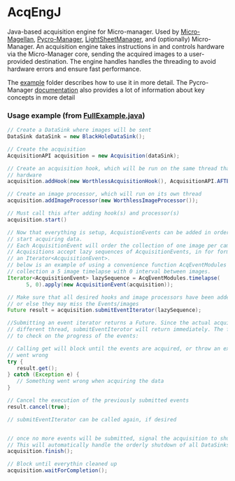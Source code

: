 # AcqEngJ
Java-based acquisition engine for Micro-manager. Used by [Micro-Magellan](https://micro-manager.org/wiki/MicroMagellan), [Pycro-Manager](https://pycro-manager.readthedocs.io/en/latest/), [LightSheetManager](https://github.com/micro-manager/LightSheetManager), and (optionally) Micro-Manager. An acquisition engine takes instructions in and controls hardware via the Micro-Manager core, sending the acquired images to a user-provided destination. The engine handles handles the threading to avoid hardware errors and ensure fast performance. 

The [example](https://github.com/micro-manager/AcqEngJ/tree/main/src/main/java/org/micromanager/acqj/example) folder describes how to use it in more detail. The Pycro-Manager [documentation](https://pycro-manager.readthedocs.io/en/latest/acq_overview.html) also provides a lot of information about key concepts in more detail

### Usage example (from [FullExample.java](https://github.com/micro-manager/AcqEngJ/blob/main/src/main/java/org/micromanager/acqj/example/FullExample.java))

```java
// Create a DataSink where images will be sent
DataSink dataSink = new BlackHoleDataSink();

// Create the acquisition
AcquisitionAPI acquisition = new Acquisition(dataSink);

// Create an acquisition hook, which will be run on the same thread that controls
// hardware
acquisition.addHook(new WorthlessAcquisitionHook(), AcquisitionAPI.AFTER_HARDWARE_HOOK);

// Create an image processor, which will run on its own thread
acquisition.addImageProcessor(new WorthlessImageProcessor());

// Must call this after adding hook(s) and processor(s)
acquisition.start()

// Now that everything is setup, AcquistionEvents can be added in order to
// start acquiring data.
// Each AcquisitionEvent will order the collection of one image per camera
// Acquisitions accept lazy sequences of AcquisitionEvents, in for form of
// an Iterator<AcquisitionEvent>.
// below is an example of using a convenience function AcqEventModules to order the
// collection a 5 image timelapse with 0 interval between images.
Iterator<AcquisitionEvent> lazySequence = AcqEventModules.timelapse(
      5, 0).apply(new AcquisitionEvent(acquisition));

// Make sure that all desired hooks and image processors have been added by this point,
// or else they may miss the Events/images
Future result = acquisition.submitEventIterator(lazySequence);

//Submitting an event iterator returns a Future. Since the actual acquisition occurs on a
// different thread, submitEventIterotor will return immediately. The future can be used
// to check on the progress of the events:

// Calling get will block until the events are acquired, or throw an exceoption if something
// went wrong
try {
   result.get();
} catch (Exception e) {
   // Something went wrong when acquiring the data
}

// Cancel the execution of the previously submitted events
result.cancel(true);

// submitEventIterator can be called again, if desired


// once no more events will be submitted, signal the acquisition to shutdown.
// This will automatically handle the orderly shutdown of all DataSinks/Hooks/Image processors
acquisition.finish();

// Block until everythin cleaned up
acquisition.waitForCompletion();
```
